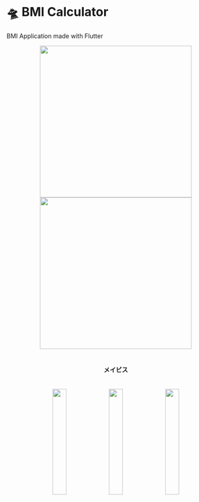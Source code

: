 # 🛸 BMI Calculator 

BMI Application made with Flutter

<div align="center">
  <img src="https://l.top4top.io/p_25082kf3m2.png" width="350px"/>
  <img src="https://k.top4top.io/p_2508uikxk1.png" width="350px"/>
</div>

<br />

<div align="center">
  <h4>メイビス</h4>
</div>

<br />

<div align="center">
  <img src="https://f.top4top.io/p_2508hbjbs1.jpg" width="25%"/>
  <img src="https://l.top4top.io/p_2508fwfz81.jpg" width="25%"/>
  <img src="https://g.top4top.io/p_250882epe1.jpg" width="25%"/>
</div>
